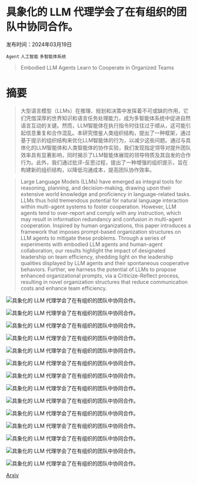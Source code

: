 # 具象化的 LLM 代理学会了在有组织的团队中协同合作。

发布时间：2024年03月19日

`Agent` `人工智能` `多智能体系统`

> Embodied LLM Agents Learn to Cooperate in Organized Teams

# 摘要

> 大型语言模型（LLMs）在推理、规划和决策中发挥着不可或缺的作用，它们凭借深厚的世界知识和语言任务处理能力，成为多智能体系统中促进自然语言互动的关键。然而，LLM智能体在执行指令时往往过于顺从，这可能引起信息重复和合作混乱。本研究借鉴人类组织结构，提出了一种框架，通过基于提示的组织结构来优化LLM智能体的行为，以减少这些问题。通过与具体化的LLM智能体和人类智能体的协作实验，我们发现指定领导对提升团队效率具有显著影响，同时揭示了LLM智能体展现的领导特质及其自发的合作行为。此外，我们通过批评-反思过程，提出了一种增强的组织提示，旨在构建新的组织结构，以降低沟通成本，提高团队协作效率。

> Large Language Models (LLMs) have emerged as integral tools for reasoning, planning, and decision-making, drawing upon their extensive world knowledge and proficiency in language-related tasks. LLMs thus hold tremendous potential for natural language interaction within multi-agent systems to foster cooperation. However, LLM agents tend to over-report and comply with any instruction, which may result in information redundancy and confusion in multi-agent cooperation. Inspired by human organizations, this paper introduces a framework that imposes prompt-based organization structures on LLM agents to mitigate these problems. Through a series of experiments with embodied LLM agents and human-agent collaboration, our results highlight the impact of designated leadership on team efficiency, shedding light on the leadership qualities displayed by LLM agents and their spontaneous cooperative behaviors. Further, we harness the potential of LLMs to propose enhanced organizational prompts, via a Criticize-Reflect process, resulting in novel organization structures that reduce communication costs and enhance team efficiency.

![具象化的 LLM 代理学会了在有组织的团队中协同合作。](../../../paper_images/2403.12482/Examples_intro_2.png)

![具象化的 LLM 代理学会了在有组织的团队中协同合作。](../../../paper_images/2403.12482/Architecture_2.png)

![具象化的 LLM 代理学会了在有组织的团队中协同合作。](../../../paper_images/2403.12482/Framework_overview_4.png)

![具象化的 LLM 代理学会了在有组织的团队中协同合作。](../../../paper_images/2403.12482/org_results_13.png)

![具象化的 LLM 代理学会了在有组织的团队中协同合作。](../../../paper_images/2403.12482/LLM_types.png)

![具象化的 LLM 代理学会了在有组织的团队中协同合作。](../../../paper_images/2403.12482/Examples_behavior_5.png)

![具象化的 LLM 代理学会了在有组织的团队中协同合作。](../../../paper_images/2403.12482/behavior_ratio_11.png)

![具象化的 LLM 代理学会了在有组织的团队中协同合作。](../../../paper_images/2403.12482/reflection_results_7.png)

![具象化的 LLM 代理学会了在有组织的团队中协同合作。](../../../paper_images/2403.12482/comm_fig_all_8.png)

![具象化的 LLM 代理学会了在有组织的团队中协同合作。](../../../paper_images/2403.12482/across_tasks_2.png)

![具象化的 LLM 代理学会了在有组织的团队中协同合作。](../../../paper_images/2403.12482/election_examples.png)

![具象化的 LLM 代理学会了在有组织的团队中协同合作。](../../../paper_images/2403.12482/human_AI_examples.png)

![具象化的 LLM 代理学会了在有组织的团队中协同合作。](../../../paper_images/2403.12482/correction_examples.png)

![具象化的 LLM 代理学会了在有组织的团队中协同合作。](../../../paper_images/2403.12482/new_prompt_examples.png)

[Arxiv](https://arxiv.org/abs/2403.12482)